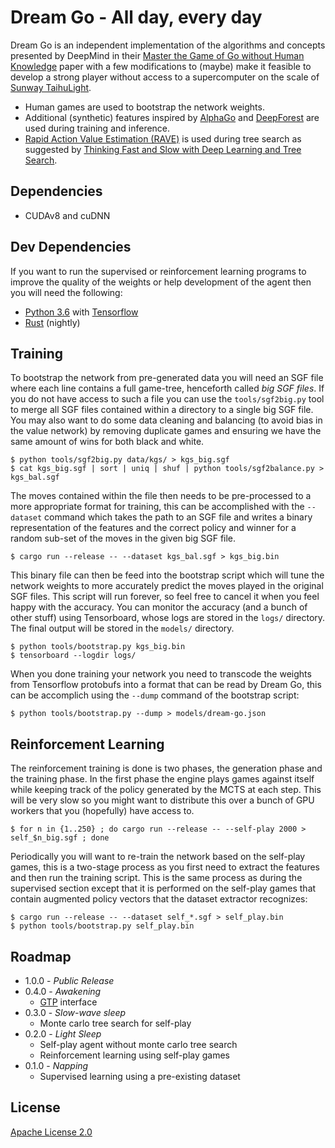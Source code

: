 # Dream Go - All day, every day
Dream Go is an independent implementation of the algorithms and concepts presented by DeepMind in their [Master the Game of Go without Human Knowledge](https://deepmind.com/documents/119/agz_unformatted_nature.pdf) paper with a few modifications to (maybe) make it feasible to develop a strong player without access to a supercomputer on the scale of [Sunway TaihuLight](https://en.wikipedia.org/wiki/Sunway_TaihuLight).

* Human games are used to bootstrap the network weights.
* Additional (synthetic) features inspired by [AlphaGo](https://storage.googleapis.com/deepmind-media/alphago/AlphaGoNaturePaper.pdf) and [DeepForest](https://arxiv.org/pdf/1511.06410.pdf) are used during training and inference.
* [Rapid Action Value Estimation (RAVE)](http://www.machinelearning.org/proceedings/icml2007/papers/387.pdf) is used during tree search as suggested by [Thinking Fast and Slow with Deep Learning and Tree Search](https://arxiv.org/pdf/1705.08439.pdf).

## Dependencies
* CUDAv8 and cuDNN

## Dev Dependencies
If you want to run the supervised or reinforcement learning programs to improve the quality of the weights or help development of the agent then you will need the following:

* [Python 3.6](https://www.python.org/) with [Tensorflow](https://tensorflow.org/)
* [Rust](https://www.rust-lang.org) (nightly)

## Training
To bootstrap the network from pre-generated data you will need an SGF file where each line contains a full game-tree, henceforth called *big SGF files*. If you do not have access to such a file you can use the `tools/sgf2big.py` tool to merge all SGF files contained within a directory to a single big SGF file. You may also want to do some data cleaning and balancing (to avoid bias in the value network) by removing duplicate games and ensuring we have the same amount of wins for both black and white.

```
$ python tools/sgf2big.py data/kgs/ > kgs_big.sgf
$ cat kgs_big.sgf | sort | uniq | shuf | python tools/sgf2balance.py > kgs_bal.sgf
```

The moves contained within the file then needs to be pre-processed to a more appropriate format for training, this can be accomplished with the `--dataset` command which takes the path to an SGF file and writes a binary representation of the features and the correct policy and winner for a random sub-set of the moves in the given big SGF file.

```
$ cargo run --release -- --dataset kgs_bal.sgf > kgs_big.bin
```

This binary file can then be feed into the bootstrap script which will tune the network weights to more accurately predict the moves played in the original SGF files. This script will run forever, so feel free to cancel it when you feel happy with the accuracy. You can monitor the accuracy (and a bunch of other stuff) using Tensorboard, whose logs are stored in the `logs/` directory. The final output will be stored in the `models/` directory.

```
$ python tools/bootstrap.py kgs_big.bin
$ tensorboard --logdir logs/
```

When you done training your network you need to transcode the weights from Tensorflow protobufs into a format that can be read by Dream Go, this can be accomplich using the `--dump` command of the bootstrap script:

```
$ python tools/bootstrap.py --dump > models/dream-go.json
```

## Reinforcement Learning
The reinforcement training is done is two phases, the generation phase and the training phase. In the first phase the engine plays games against itself while keeping track of the policy generated by the MCTS at each step. This will be very slow so you might want to distribute this over a bunch of GPU workers that you (hopefully) have access to.

```
$ for n in {1..250} ; do cargo run --release -- --self-play 2000 > self_$n_big.sgf ; done
```

Periodically you will want to re-train the network based on the self-play games, this is a two-stage process as you first need to extract the features and then run the training script. This is the same process as during the supervised section except that it is performed on the self-play games that contain augmented policy vectors that the dataset extractor recognizes:

```
$ cargo run --release -- --dataset self_*.sgf > self_play.bin
$ python tools/bootstrap.py self_play.bin
```

## Roadmap
* 1.0.0 - _Public Release_
* 0.4.0 - _Awakening_
  * [GTP](http://www.lysator.liu.se/~gunnar/gtp/) interface
* 0.3.0 - _Slow-wave sleep_
  * Monte carlo tree search for self-play
* 0.2.0 - _Light Sleep_
  * Self-play agent without monte carlo tree search
  * Reinforcement learning using self-play games
* 0.1.0 - _Napping_
  * Supervised learning using a pre-existing dataset

## License
[Apache License 2.0](LICENSE)
